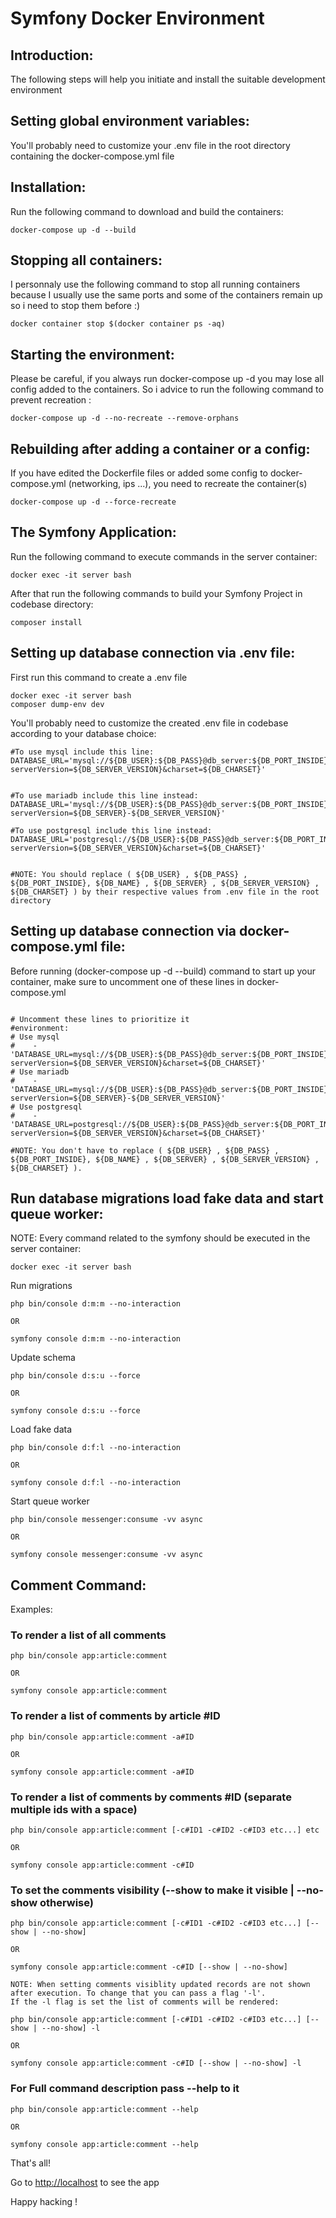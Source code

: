 # Symfony Docker Environment


## Introduction:

The following steps will help you initiate and install the suitable development environment

## Setting global environment variables:

You'll probably need to customize your .env file in the root directory containing the docker-compose.yml file

## Installation:

Run the following command to download and build the containers: 
```
docker-compose up -d --build
```

## Stopping all containers:

I personnaly use the following command to stop all running containers because I usually use the same ports and some of the containers remain up so i need to stop them before :)
```
docker container stop $(docker container ps -aq)
```

## Starting the environment:

Please be careful, if you always run docker-compose up -d you may lose all config added to the containers. So i advice to run the following command to prevent recreation : 
```
docker-compose up -d --no-recreate --remove-orphans
```

## Rebuilding after adding a container or a config:

If you have edited  the Dockerfile files or  added some config  to docker-compose.yml (networking, ips ...), you need to recreate the container(s)

```
docker-compose up -d --force-recreate
```

## The Symfony Application:


Run the following command to execute commands in the server container: 
```
docker exec -it server bash
```

After that run the following commands to build your Symfony Project in codebase directory:

```
composer install
```

## Setting up database connection via .env file:

First run this command to create a .env file

```
docker exec -it server bash
composer dump-env dev
```

You'll probably need to customize the created .env file in codebase according to your database choice:

```
#To use mysql include this line:
DATABASE_URL='mysql://${DB_USER}:${DB_PASS}@db_server:${DB_PORT_INSIDE}/${DB_NAME}?serverVersion=${DB_SERVER_VERSION}&charset=${DB_CHARSET}'


#To use mariadb include this line instead:
DATABASE_URL='mysql://${DB_USER}:${DB_PASS}@db_server:${DB_PORT_INSIDE}/${DB_NAME}?serverVersion=${DB_SERVER}-${DB_SERVER_VERSION}'

#To use postgresql include this line instead:
DATABASE_URL='postgresql://${DB_USER}:${DB_PASS}@db_server:${DB_PORT_INSIDE}/${DB_NAME}?serverVersion=${DB_SERVER_VERSION}&charset=${DB_CHARSET}'


#NOTE: You should replace ( ${DB_USER} , ${DB_PASS} , ${DB_PORT_INSIDE}, ${DB_NAME} , ${DB_SERVER} , ${DB_SERVER_VERSION} , ${DB_CHARSET} ) by their respective values from .env file in the root directory

```

## Setting up database connection via docker-compose.yml file:

Before running (docker-compose up -d --build) command to start up your container, make sure to uncomment one of these lines in docker-compose.yml

```

# Uncomment these lines to prioritize it
#environment:
# Use mysql
#    - 'DATABASE_URL=mysql://${DB_USER}:${DB_PASS}@db_server:${DB_PORT_INSIDE}/${DB_NAME}?serverVersion=${DB_SERVER_VERSION}&charset=${DB_CHARSET}'
# Use mariadb
#    - 'DATABASE_URL=mysql://${DB_USER}:${DB_PASS}@db_server:${DB_PORT_INSIDE}/${DB_NAME}?serverVersion=${DB_SERVER}-${DB_SERVER_VERSION}'
# Use postgresql
#    - 'DATABASE_URL=postgresql://${DB_USER}:${DB_PASS}@db_server:${DB_PORT_INSIDE}/${DB_NAME}?serverVersion=${DB_SERVER_VERSION}&charset=${DB_CHARSET}'

#NOTE: You don't have to replace ( ${DB_USER} , ${DB_PASS} , ${DB_PORT_INSIDE}, ${DB_NAME} , ${DB_SERVER} , ${DB_SERVER_VERSION} , ${DB_CHARSET} ).
```

## Run database migrations load fake data and start queue worker:

NOTE: Every command related to the symfony should be executed in the server container: 
```
docker exec -it server bash
```

Run migrations

```
php bin/console d:m:m --no-interaction 

OR

symfony console d:m:m --no-interaction 
```

Update schema

```
php bin/console d:s:u --force

OR

symfony console d:s:u --force
```

Load fake data

```
php bin/console d:f:l --no-interaction

OR

symfony console d:f:l --no-interaction
```

Start queue worker

```
php bin/console messenger:consume -vv async

OR

symfony console messenger:consume -vv async
```

## Comment Command:

Examples:

### To render a list of all comments
```
php bin/console app:article:comment 

OR

symfony console app:article:comment
```

### To render a list of comments by article #ID
```
php bin/console app:article:comment -a#ID

OR

symfony console app:article:comment -a#ID
```
### To render a list of comments by comments #ID (separate multiple ids with a space)
```
php bin/console app:article:comment [-c#ID1 -c#ID2 -c#ID3 etc...] etc

OR

symfony console app:article:comment -c#ID
```

### To set the comments visibility (--show to make it visible | --no-show otherwise)
```
php bin/console app:article:comment [-c#ID1 -c#ID2 -c#ID3 etc...] [--show | --no-show]

OR

symfony console app:article:comment -c#ID [--show | --no-show]

NOTE: When setting comments visiblity updated records are not shown after execution. To change that you can pass a flag '-l'.
If the -l flag is set the list of comments will be rendered:

php bin/console app:article:comment [-c#ID1 -c#ID2 -c#ID3 etc...] [--show | --no-show] -l

OR

symfony console app:article:comment -c#ID [--show | --no-show] -l
```

### For Full command description pass --help to it
```
php bin/console app:article:comment --help

OR

symfony console app:article:comment --help
```

That's all! 

Go to [http://localhost](http://localhost) to see the app

Happy hacking !